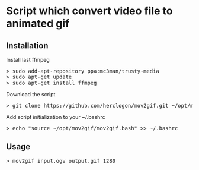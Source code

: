 # Script which convert video file to animated gif

## Installation 

Install last ffmpeg
<pre>
> sudo add-apt-repository ppa:mc3man/trusty-media
> sudo apt-get update
> sudo apt-get install ffmpeg
</pre>

Download the script
<pre>
> git clone https://github.com/herclogon/mov2gif.git ~/opt/mov2gif
</pre>

Add script initialization to your ~/.bashrc
<pre>
> echo "source ~/opt/mov2gif/mov2gif.bash" >> ~/.bashrc
</pre>

## Usage

<pre>
> mov2gif input.ogv output.gif 1280
</pre>
